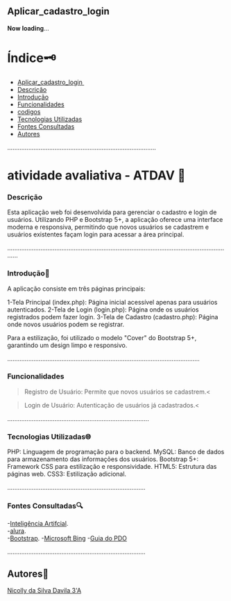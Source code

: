 ## Aplicar_cadastro_login 

𝐍𝐨𝐰 𝐥𝐨𝐚𝐝𝐢𝐧𝐠...

# Índice🗝️
   - [Aplicar_cadastro_login ](#Aplicar_cadastro_logi%C3%A7%C3%A3o----ATDAV)  
   - [Descrição](#descri%C3%A7%C3%A3o)  
   - [Introdução](#introdu%C3%A7%C3%A3o)  
   - [Funcionalidades](#funcionalidades)
   - [codigos](#codigos)
   - [Tecnologias Utilizadas](#tecnologias-utilizadas)  
   - [Fontes Consultadas](#fontes-consultadas)  
   - [Autores](#autores)

.....................................................................................

# atividade avaliativa -  ATDAV 🚀

### Descrição

Esta aplicação web foi desenvolvida para gerenciar o cadastro e login de usuários. Utilizando PHP e Bootstrap 5+, a aplicação oferece uma interface 
moderna e responsiva, permitindo que novos usuários se cadastrem e usuários existentes façam login para acessar a área principal.

..................................................................................................................................

### Introdução🌟

A aplicação consiste em três páginas principais:

1-Tela Principal (index.php): Página inicial acessível apenas para usuários autenticados.
2-Tela de Login (login.php): Página onde os usuários registrados podem fazer login.
3-Tela de Cadastro (cadastro.php): Página onde novos usuários podem se registrar.

Para a estilização, foi utilizado o modelo "Cover" do Bootstrap 5+, garantindo um design limpo e responsivo.

..............................................................................................................

### Funcionalidades

>Registro de Usuário: Permite que novos usuários se cadastrem.<

>Login de Usuário: Autenticação de usuários já cadastrados.<


.................................................................................

 ### Tecnologias Utilizadas🌐

PHP: Linguagem de programação para o backend.
MySQL: Banco de dados para armazenamento das informações dos usuários.
Bootstrap 5+: Framework CSS para estilização e responsividade.
HTML5: Estrutura das páginas web.
CSS3: Estilização adicional.

...............................................................................

 ### Fontes Consultadas🔍

 -[Inteligência Artifcial](https://chat.openai.com/).     
 -[alura](https://www.alura.com.br/artigos/escrever-bom-readme).       
-[Bootstrap](https://getbootstrap.com/docs/5.0/examples/cover/). 
-[Microsoft Bing](https://www.bing.com/chat?q=Microsoft+Copilot&FORM=hpcodx)
-[Guia do PDO](https://www.php.net/manual/en/book.pdo.php)

...............................................................................

 ## Autores💮
 [Nicolly da Silva Davila 3'A](https://github.com/NickSilvaDavila)
